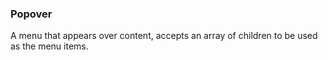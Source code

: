 ### Popover
A menu that appears over content, accepts an array of children to
be used as the menu items.

